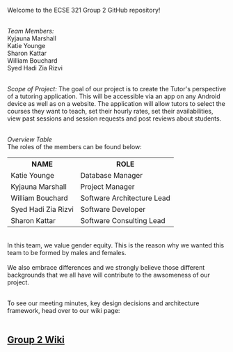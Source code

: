 Welcome to the ECSE 321 Group 2 GitHub repository!<br>

<br>*Team Members:*<br>
Kyjauna Marshall<br>
Katie Younge<br>
Sharon Kattar<br>
William Bouchard<br>
Syed Hadi Zia Rizvi<br>

<br>*Scope of Project:*
The goal of our project is to create the Tutor's perspective of a tutoring application. 
This will be accessible via an app on any Android device as well as on a website. The application
will allow tutors to select the courses they want to teach, set their hourly rates, set their availabilities, view past sessions and session requests 
and post reviews about students.<br>

<br>*Overview Table*<br>
The roles of the members can be found below:

<table>
  <tr>
    <th><b>NAME</th> 
    <th><b>ROLE</th>
  </tr>

  <tr>
    <td>Katie Younge</td>
    <td>Database Manager</td>
  </tr>
  
  <tr>
    <td>Kyjauna Marshall</td>
    <td>Project Manager</td>
  </tr>
  
  <tr>
    <td>William Bouchard</td>
    <td>Software Architecture Lead</td>
  </tr>
  
  <tr>
    <td>Syed Hadi Zia Rizvi</td>
    <td>Software Developer</td>
  </tr>
  
  <tr>
    <td>Sharon Kattar</td>
    <td>Software Consulting Lead</td>
  </tr>
  
  

</table>

<br>In this team, we value gender equity. This is the reason why we wanted this team to be formed by males and females.</br>
<br>We also embrace differences and we strongly believe those different backgrounds that we all have will contribute to the awsomeness of our project.</br>

<br>To see our meeting minutes, key design decisions and architecture
framework, head over to our wiki page:<br>
&nbsp;&nbsp;&nbsp;&nbsp;<h2><b><a href="https://github.com/McGill-ECSE321-Fall2019/project-group-2/wiki">Group 2 Wiki</a></b></h2>
